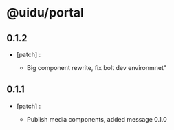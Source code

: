 # @uidu/portal

## 0.1.2
- [patch] :

  - Big component rewrite, fix bolt dev environmnet"

## 0.1.1
- [patch] :

  - Publish media components, added message 0.1.0
